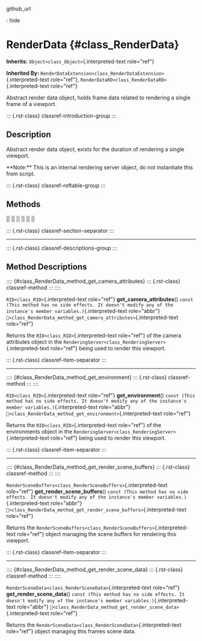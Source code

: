 github_url

:   hide

# RenderData {#class_RenderData}

**Inherits:** `Object<class_Object>`{.interpreted-text role="ref"}

**Inherited By:**
`RenderDataExtension<class_RenderDataExtension>`{.interpreted-text
role="ref"}, `RenderDataRD<class_RenderDataRD>`{.interpreted-text
role="ref"}

Abstract render data object, holds frame data related to rendering a
single frame of a viewport.

::: {.rst-class}
classref-introduction-group
:::

## Description

Abstract render data object, exists for the duration of rendering a
single viewport.

\*\*Note:\*\* This is an internal rendering server object, do not
instantiate this from script.

::: {.rst-class}
classref-reftable-group
:::

## Methods

||
||
||
||
||
||

::: {.rst-class}
classref-section-separator
:::

------------------------------------------------------------------------

::: {.rst-class}
classref-descriptions-group
:::

## Method Descriptions

:::: {#class_RenderData_method_get_camera_attributes}
::: {.rst-class}
classref-method
:::
::::

`RID<class_RID>`{.interpreted-text role="ref"}
**get_camera_attributes**()
`const (This method has no side effects. It doesn't modify any of the instance's member variables.)`{.interpreted-text
role="abbr"}
`🔗<class_RenderData_method_get_camera_attributes>`{.interpreted-text
role="ref"}

Returns the `RID<class_RID>`{.interpreted-text role="ref"} of the camera
attributes object in the
`RenderingServer<class_RenderingServer>`{.interpreted-text role="ref"}
being used to render this viewport.

::: {.rst-class}
classref-item-separator
:::

------------------------------------------------------------------------

:::: {#class_RenderData_method_get_environment}
::: {.rst-class}
classref-method
:::
::::

`RID<class_RID>`{.interpreted-text role="ref"} **get_environment**()
`const (This method has no side effects. It doesn't modify any of the instance's member variables.)`{.interpreted-text
role="abbr"}
`🔗<class_RenderData_method_get_environment>`{.interpreted-text
role="ref"}

Returns the `RID<class_RID>`{.interpreted-text role="ref"} of the
environments object in the
`RenderingServer<class_RenderingServer>`{.interpreted-text role="ref"}
being used to render this viewport.

::: {.rst-class}
classref-item-separator
:::

------------------------------------------------------------------------

:::: {#class_RenderData_method_get_render_scene_buffers}
::: {.rst-class}
classref-method
:::
::::

`RenderSceneBuffers<class_RenderSceneBuffers>`{.interpreted-text
role="ref"} **get_render_scene_buffers**()
`const (This method has no side effects. It doesn't modify any of the instance's member variables.)`{.interpreted-text
role="abbr"}
`🔗<class_RenderData_method_get_render_scene_buffers>`{.interpreted-text
role="ref"}

Returns the
`RenderSceneBuffers<class_RenderSceneBuffers>`{.interpreted-text
role="ref"} object managing the scene buffers for rendering this
viewport.

::: {.rst-class}
classref-item-separator
:::

------------------------------------------------------------------------

:::: {#class_RenderData_method_get_render_scene_data}
::: {.rst-class}
classref-method
:::
::::

`RenderSceneData<class_RenderSceneData>`{.interpreted-text role="ref"}
**get_render_scene_data**()
`const (This method has no side effects. It doesn't modify any of the instance's member variables.)`{.interpreted-text
role="abbr"}
`🔗<class_RenderData_method_get_render_scene_data>`{.interpreted-text
role="ref"}

Returns the `RenderSceneData<class_RenderSceneData>`{.interpreted-text
role="ref"} object managing this frames scene data.
